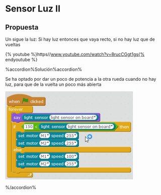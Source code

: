 
# Sensor Luz II

## Propuesta

Un sigue la luz: Si hay luz entonces que vaya recto, si no hay luz que de vueltas

{% youtube %}https//www.youtube.com/watch?v=8rucCGgt1gs{% endyoutube %}

%accordion%Solución%accordion%

Se ha optado por dar un poco de potencia a la otra rueda cuando no hay luz, para que de la vuelta un poco más abierta

![](img/sigueluz.png)


%/accordion%
